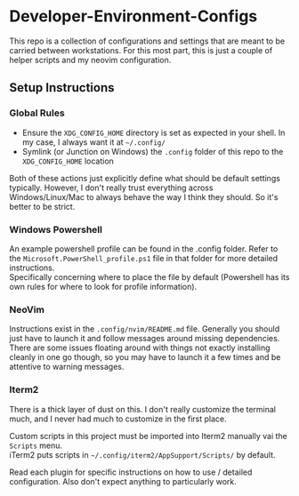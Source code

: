 # Developer-Environment-Configs

This repo is a collection of configurations and settings that are meant to be carried between workstations.
For this most part, this is just a couple of helper scripts and my neovim configuration.

## Setup Instructions

### Global Rules

- Ensure the `XDG_CONFIG_HOME` directory is set as expected in your shell.
  In my case, I always want it at `~/.config/`
- Symlink (or Junction on Windows) the `.config` folder of this repo to the `XDG_CONFIG_HOME` location

Both of these actions just explicitly define what should be default settings typically. 
However, I don't really trust everything across Windows/Linux/Mac to always behave the way I think they should. 
So it's better to be strict. 

### Windows Powershell

An example powershell profile can be found in the .config folder.
Refer to the `Microsoft.PowerShell_profile.ps1` file in that folder for more detailed instructions.  
Specifically concerning where to place the file by default (Powershell has its own rules for where to look for profile information).

### NeoVim

Instructions exist in the `.config/nvim/README.md` file.
Generally you should just have to launch it and follow messages around missing dependencies.
There are some issues floating around with things not exactly installing cleanly in one go though, 
so you may have to launch it a few times and be attentive to warning messages. 

### Iterm2

There is a thick layer of dust on this. 
I don't really customize the terminal much, and I never had much to customize in the first place. 

Custom scripts in this project must be imported into Iterm2 manually vai the `Scripts` menu.  
iTerm2 puts scripts in `~/.config/iterm2/AppSupport/Scripts/` by default.

Read each plugin for specific instructions on how to use / detailed configuration.
Also don't expect anything to particularly work.
